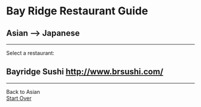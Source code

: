 # Bay Ridge Restaurant Guide
## Asian --> Japanese
---
Select a restaurant:
## Bayridge Sushi http://www.brsushi.com/
---
Back to Asian  
[Start Over](../home/md)